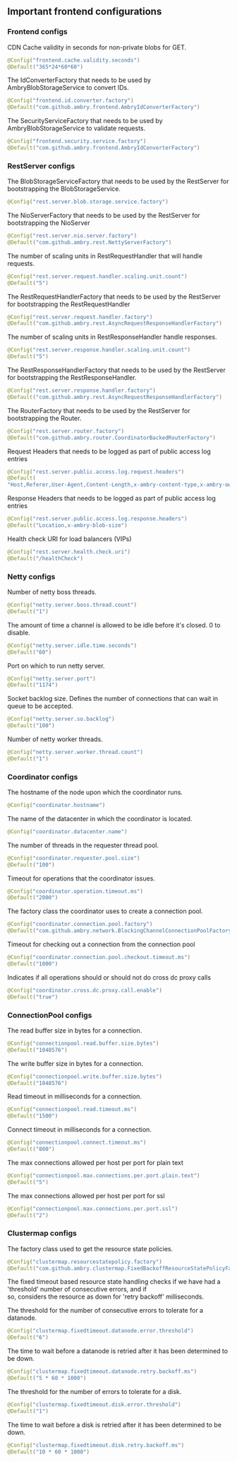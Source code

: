 ## Important frontend configurations

### Frontend configs

CDN Cache validity in seconds for non-private blobs for GET.  
```java
@Config("frontend.cache.validity.seconds")  
@Default("365*24*60*60")  
```

The IdConverterFactory that needs to be used by AmbryBlobStorageService to convert IDs.  
```java
@Config("frontend.id.converter.factory")  
@Default("com.github.ambry.frontend.AmbryIdConverterFactory")  
```

The SecurityServiceFactory that needs to be used by AmbryBlobStorageService to validate requests.  
```java
@Config("frontend.security.service.factory")  
@Default("com.github.ambry.frontend.AmbryIdConverterFactory")  
```

### RestServer configs

The BlobStorageServiceFactory that needs to be used by the RestServer for bootstrapping the BlobStorageService.  
```java
@Config("rest.server.blob.storage.service.factory")  
```

The NioServerFactory that needs to be used by the RestServer for bootstrapping the NioServer  
```java
@Config("rest.server.nio.server.factory")  
@Default("com.github.ambry.rest.NettyServerFactory")  
```

The number of scaling units in RestRequestHandler that will handle requests.  
```java
@Config("rest.server.request.handler.scaling.unit.count")  
@Default("5")  
```

The RestRequestHandlerFactory that needs to be used by the RestServer for bootstrapping the RestRequestHandler  
```java
@Config("rest.server.request.handler.factory")  
@Default("com.github.ambry.rest.AsyncRequestResponseHandlerFactory")  
```

The number of scaling units in RestResponseHandler handle responses.  
```java
@Config("rest.server.response.handler.scaling.unit.count")  
@Default("5")  
```

The RestResponseHandlerFactory that needs to be used by the RestServer for bootstrapping the RestResponseHandler.  
```java
@Config("rest.server.response.handler.factory")  
@Default("com.github.ambry.rest.AsyncRequestResponseHandlerFactory")  
```

The RouterFactory that needs to be used by the RestServer for bootstrapping the Router.  
```java
@Config("rest.server.router.factory")  
@Default("com.github.ambry.router.CoordinatorBackedRouterFactory")  
```

Request Headers that needs to be logged as part of public access log entries  
```java
@Config("rest.server.public.access.log.request.headers")  
@Default(
"Host,Referer,User-Agent,Content-Length,x-ambry-content-type,x-ambry-owner-id,x-ambry-ttl,x-ambry-private,x-ambry-service-id,X-Forwarded-For")  
```

Response Headers that needs to be logged as part of public access log entries  
```java
@Config("rest.server.public.access.log.response.headers")  
@Default("Location,x-ambry-blob-size")  
```

Health check URI for load balancers (VIPs)  
```java
@Config("rest.server.health.check.uri")  
@Default("/healthCheck")  
```

### Netty configs

Number of netty boss threads.  
```java
@Config("netty.server.boss.thread.count")  
@Default("1")  
```

The amount of time a channel is allowed to be idle before it's closed. 0 to disable.  
```java
@Config("netty.server.idle.time.seconds")  
@Default("60")  
```

Port on which to run netty server.  
```java
@Config("netty.server.port")  
@Default("1174")  
```

Socket backlog size. Defines the number of connections that can wait in queue to be accepted.  
```java
@Config("netty.server.so.backlog")  
@Default("100")  
```

Number of netty worker threads.  
```java
@Config("netty.server.worker.thread.count")  
@Default("1")  
```

### Coordinator configs

The hostname of the node upon which the coordinator runs.  
```java
@Config("coordinator.hostname")  
```

The name of the datacenter in which the coordinator is located.  
```java
@Config("coordinator.datacenter.name")  
```

The number of threads in the requester thread pool.  
```java
@Config("coordinator.requester.pool.size")  
@Default("100")  
```

Timeout for operations that the coordinator issues.  
```java
@Config("coordinator.operation.timeout.ms")  
@Default("2000")  
```

The factory class the coordinator uses to create a connection pool.  
```java
@Config("coordinator.connection.pool.factory")  
@Default("com.github.ambry.network.BlockingChannelConnectionPoolFactory")  
```

Timeout for checking out a connection from the connection pool  
```java
@Config("coordinator.connection.pool.checkout.timeout.ms")  
@Default("1000")  
```

Indicates if all operations should or should not do cross dc proxy calls  
```java
@Config("coordinator.cross.dc.proxy.call.enable")  
@Default("true")  
```

### ConnectionPool configs

The read buffer size in bytes for a connection.  
```java
@Config("connectionpool.read.buffer.size.bytes")  
@Default("1048576")  
```

The write buffer size in bytes for a connection.  
```java
@Config("connectionpool.write.buffer.size.bytes")  
@Default("1048576")  
```

Read timeout in milliseconds for a connection.  
```java
@Config("connectionpool.read.timeout.ms")  
@Default("1500")  
```

Connect timeout in milliseconds for a connection.  
```java
@Config("connectionpool.connect.timeout.ms")  
@Default("800")  
```

The max connections allowed per host per port for plain text  
```java
@Config("connectionpool.max.connections.per.port.plain.text")  
@Default("5")  
```

The max connections allowed per host per port for ssl  
```java
@Config("connectionpool.max.connections.per.port.ssl")  
@Default("2")  
```

### Clustermap configs

The factory class used to get the resource state policies.  
```java
@Config("clustermap.resourcestatepolicy.factory")  
@Default("com.github.ambry.clustermap.FixedBackoffResourceStatePolicyFactory")  
```

The fixed timeout based resource state handling checks if we have had a 'threshold' number of consecutive errors, and if  
so, considers the resource as down for 'retry backoff' milliseconds.  

The threshold for the number of consecutive errors to tolerate for a datanode.  
```java
@Config("clustermap.fixedtimeout.datanode.error.threshold")  
@Default("6")  
```

The time to wait before a datanode is retried after it has been determined to be down.  
```java
@Config("clustermap.fixedtimeout.datanode.retry.backoff.ms")  
@Default("5 * 60 * 1000")  
```

The threshold for the number of errors to tolerate for a disk.  
```java
@Config("clustermap.fixedtimeout.disk.error.threshold")  
@Default("1")  
```

The time to wait before a disk is retried after it has been determined to be down.  
```java
@Config("clustermap.fixedtimeout.disk.retry.backoff.ms")  
@Default("10 * 60 * 1000")
```
